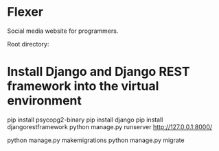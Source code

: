 # Flexer

Social media website for programmers.

Root directory:

# Install Django and Django REST framework into the virtual environment

pip install psycopg2-binary
pip install django
pip install djangorestframework
python manage.py runserver
http://127.0.0.1:8000/

python manage.py makemigrations
python manage.py migrate
